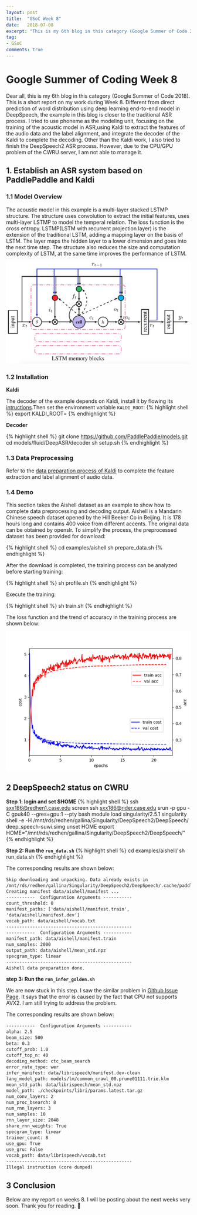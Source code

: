 ```yaml
---
layout: post
title:  "GSoC Week 8"
date:   2018-07-08
excerpt: "This is my 6th blog in this category (Google Summer of Code 2018). This is a short report on my work during Week 8. This week, I tried to use Kaldi to extract the features of the audio data and the label alignment."
tag:
- GSoC
comments: true
---
```


# Google Summer of Coding Week 8

Dear all, this is my 6th blog in this category (Google Summer of Code 2018). This is a short report on my work during Week 8. Different from direct prediction of word distribution using deep learning end-to-end model in DeepSpeech, the example in this blog is closer to the traditional ASR process. I tried to use phoneme as the modeling unit, focusing on the training of the acoustic model in ASR,using Kaldi to extract the features of the audio data and the label alignment, and integrate the decoder of the Kaldi to complete the decoding. Other than the Kaldi work, I also tried to finish the DeepSpeech2 ASR process. However, due to the CPU/GPU problem of the CWRU server, I am not able to manage it.

## 1. Establish an ASR system based on PaddlePaddle and Kaldi

### 1.1 Model Overview

The acoustic model in this example is a multi-layer stacked LSTMP structure. The structure uses convolution to extract the initial features, uses multi-layer LSTMP to model the temperal relation. The loss function is the cross entropy. LSTMP(LSTM with recurrent projection layer) is the extension of the traditional LSTM, adding a mapping layer on the basis of LSTM. The layer maps the hidden layer to a lower dimension and goes into the next time step. The structure also reduces the size and computation complexity of LSTM, at the same time improves the performance of LSTM.

![Fig.1 Structure Diagram of LSTMP](https://github.com/CynthiaSuwi/cynthiasuwi.github.io/blob/master/_posts/img/lstmp.png?raw=true)


### 1.2 Installation

**Kaldi**

The decoder of the example depends on Kaldi, install it by flowing its [intructions](https://github.com/kaldi-asr/kaldi).Then set the environment variable `KALDI_ROOT`:
{% highlight shell %}
export KALDI_ROOT=<Installation path of kaldi>
{% endhighlight %}

**Decoder**

{% highlight shell %}
git clone https://github.com/PaddlePaddle/models.git
cd models/fluid/DeepASR/decoder
sh setup.sh
{% endhighlight %}

### 1.3 Data Preprocessing
Refer to the [data preparation process of Kaldi](http://kaldi-asr.org/doc/data_prep.html) to complete the feature extraction and label alignment of audio data.

### 1.4 Demo
This section takes the Aishell dataset as an example to show how to complete data preprocessing and decoding output. Aishell is a Mandarin Chinese speech dataset opened by the Hill Beeker Co in Beijing. It is 178 hours long and contains 400 voice from different accents. The original data can be obtained by openslr. To simplify the process, the preprocessed dataset has been provided for download:

{% highlight shell %}
cd examples/aishell
sh prepare_data.sh
{% endhighlight %}

After the download is completed, the training process can be analyzed before starting training:

{% highlight shell %}
sh profile.sh
{% endhighlight %}

Execute the training:

{% highlight shell %}
sh train.sh
{% endhighlight %}

The loss function and the trend of accuracy in the training process are shown below:


![Fig.2 Learning curve for training acoustic model on Aishell](https://github.com/CynthiaSuwi/cynthiasuwi.github.io/blob/master/_posts/img/learning_curve.png?raw=true)


## 2 DeepSpeech2 status on CWRU
**Step 1: login and set $HOME**
{% highlight shell %}
ssh sxx186@redhen1.case.edu
screen
ssh sxx186@rider.case.edu
srun -p gpu -C gpuk40 --gres=gpu:1 --pty bash
module load singularity/2.5.1
singularity shell -e -H /mnt/rds/redhen/gallina/Singularity/DeepSpeech2/DeepSpeech/ deep_speech-suwi.simg
unset HOME
export HOME="/mnt/rds/redhen/gallina/Singularity/DeepSpeech2/DeepSpeech/"
{% endhighlight %}

**Step 2: Run the `run_data.sh`**
{% highlight shell %}
cd examples/aishell/
sh run_data.sh
{% endhighlight %}

The corresponding results are shown below:
```
Skip downloading and unpacking. Data already exists in /mnt/rds/redhen/gallina/Singularity/DeepSpeech2/DeepSpeech/.cache/paddle/dataset/speech/Aishell.
Creating manifest data/aishell/manifest ...
-----------  Configuration Arguments -----------
count_threshold: 0
manifest_paths: ['data/aishell/manifest.train', 'data/aishell/manifest.dev']
vocab_path: data/aishell/vocab.txt
------------------------------------------------
-----------  Configuration Arguments -----------
manifest_path: data/aishell/manifest.train
num_samples: 2000
output_path: data/aishell/mean_std.npz
specgram_type: linear
------------------------------------------------
Aishell data preparation done.
```
**step 3: Run the `run_infer_golden.sh`**

We are now stuck in this step. I saw the similar problem in [Github Issue Page](https://github.com/PaddlePaddle/DeepSpeech/issues/60). It says that the error is caused by the fact that CPU not supports 
AVX2. I am still trying to address the problem.

The corresponding results are shown below:
```
-----------  Configuration Arguments -----------
alpha: 2.5
beam_size: 500
beta: 0.3
cutoff_prob: 1.0
cutoff_top_n: 40
decoding_method: ctc_beam_search
error_rate_type: wer
infer_manifest: data/librispeech/manifest.dev-clean
lang_model_path: models/lm/common_crawl_00.prune01111.trie.klm
mean_std_path: data/librispeech/mean_std.npz
model_path: ./checkpoints/libri/params.latest.tar.gz
num_conv_layers: 2
num_proc_bsearch: 8
num_rnn_layers: 3
num_samples: 10
rnn_layer_size: 2048
share_rnn_weights: True
specgram_type: linear
trainer_count: 8
use_gpu: True
use_gru: False
vocab_path: data/librispeech/vocab.txt
------------------------------------------------
Illegal instruction (core dumped)
```
## 3 Conclusion
Below are my report on weeks 8. I will be posting about the next weeks very soon. Thank you for reading. 🙂
